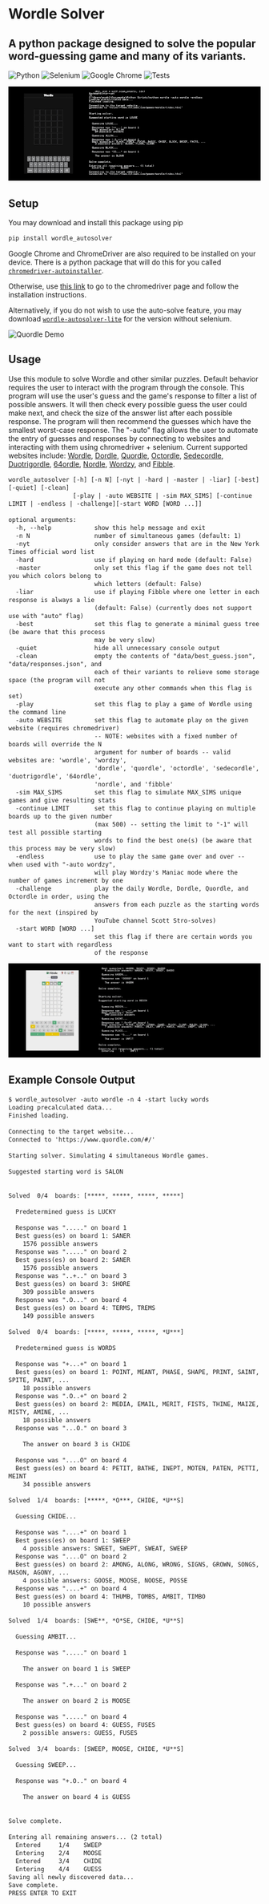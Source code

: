 # Wordle Solver
## A python package designed to solve the popular word-guessing game and many of its variants.

![Python](https://img.shields.io/badge/python-3670A0?style=style-plastic-03650f&logo=python&logoColor=ffdd54) ![Selenium](https://img.shields.io/badge/-selenium-%43B02A?style=style-plastic-03650f&logo=selenium&logoColor=white) ![Google Chrome](https://img.shields.io/badge/Google%20Chrome-4285F4?style=style-plastic-03650f&logo=GoogleChrome&logoColor=white) ![Tests](https://github.com/pueblak/wordle-autosolver/actions/workflows/tests.yml/badge.svg)

![Wordle Demo](img/wordle-demo.gif)

## Setup
You may download and install this package using pip
```bash
pip install wordle_autosolver
```
Google Chrome and ChromeDriver are also required to be installed on your device. There is a python package that will do this for you called [`chromedriver-autoinstaller`](https://pypi.org/project/chromedriver-autoinstaller/).

Otherwise, use [this link](https://chromedriver.chromium.org/getting-started) to go to the chromedriver page and follow the installation instructions.

Alternatively, if you do not wish to use the auto-solve feature, you may download [`wordle-autosolver-lite`](https://pypi.org/project/wordle-autosolver-lite/) for the version without selenium.

![Quordle Demo](img/quordle-demo.gif)

## Usage
Use this module to solve Wordle and other similar puzzles. Default behavior requires the user to interact with the program through the console. This program will use the user's guess and the game's response to filter a list of possible answers. It will then check every possible guess the user could make next, and check the size of the answer list after each possible response. The program will then recommend the guesses which have the smallest worst-case response. The "-auto" flag allows the user to automate the entry of guesses and responses by connecting to websites and interacting with them using chromedriver + selenium. Current supported websites include: [Wordle](www.nytimes.com/games/wordle/index.html), [Dordle](zaratustra.itch.io/dordle), [Quordle](www.quordle.com), [Octordle](octordle.com), [Sedecordle](www.sedecordle.com), [Duotrigordle](duotrigordle.com), [64ordle](64ordle.au), [Nordle](www.nordle.us), [Wordzy](wordzmania.com/Wordzy), and [Fibble](fibble.xyz).
```
wordle_autosolver [-h] [-n N] [-nyt | -hard | -master | -liar] [-best] [-quiet] [-clean]
                  [-play | -auto WEBSITE | -sim MAX_SIMS] [-continue LIMIT | -endless | -challenge][-start WORD [WORD ...]]

optional arguments:
  -h, --help            show this help message and exit
  -n N                  number of simultaneous games (default: 1)
  -nyt                  only consider answers that are in the New York Times official word list
  -hard                 use if playing on hard mode (default: False)
  -master               only set this flag if the game does not tell you which colors belong to
                        which letters (default: False)
  -liar                 use if playing Fibble where one letter in each response is always a lie
                        (default: False) (currently does not support use with "auto" flag)
  -best                 set this flag to generate a minimal guess tree (be aware that this process
                        may be very slow)
  -quiet                hide all unnecessary console output
  -clean                empty the contents of "data/best_guess.json", "data/responses.json", and
                        each of their variants to relieve some storage space (the program will not
                        execute any other commands when this flag is set)
  -play                 set this flag to play a game of Wordle using the command line
  -auto WEBSITE         set this flag to automate play on the given website (requires chromedriver)
                        -- NOTE: websites with a fixed number of boards will override the N
                        argument for number of boards -- valid websites are: 'wordle', 'wordzy',
                        'dordle', 'quordle', 'octordle', 'sedecordle', 'duotrigordle', '64ordle',
                        'nordle', and 'fibble'
  -sim MAX_SIMS         set this flag to simulate MAX_SIMS unique games and give resulting stats
  -continue LIMIT       set this flag to continue playing on multiple boards up to the given number
                        (max 500) -- setting the limit to "-1" will test all possible starting
                        words to find the best one(s) (be aware that this process may be very slow)
  -endless              use to play the same game over and over -- when used with "-auto wordzy",
                        will play Wordzy's Maniac mode where the number of games increment by one
  -challenge            play the daily Wordle, Dordle, Quordle, and Octordle in order, using the
                        answers from each puzzle as the starting words for the next (inspired by
                        YouTube channel Scott Stro-solves)
  -start WORD [WORD ...]
                        set this flag if there are certain words you want to start with regardless
                        of the response
```

![Fibble Demo](img/fibble-demo.gif)

## Example Console Output
```
$ wordle_autosolver -auto wordle -n 4 -start lucky words
Loading precalculated data...
Finished loading.

Connecting to the target website...
Connected to 'https://www.quordle.com/#/'

Starting solver. Simulating 4 simultaneous Wordle games.

Suggested starting word is SALON


Solved  0/4  boards: [*****, *****, *****, *****]

  Predetermined guess is LUCKY

  Response was "....." on board 1
  Best guess(es) on board 1: SANER
    1576 possible answers
  Response was "....." on board 2
  Best guess(es) on board 2: SANER
    1576 possible answers
  Response was "..+.." on board 3
  Best guess(es) on board 3: SHORE
    309 possible answers
  Response was ".O..." on board 4
  Best guess(es) on board 4: TERMS, TREMS
    149 possible answers

Solved  0/4  boards: [*****, *****, *****, *U***]

  Predetermined guess is WORDS

  Response was "+...+" on board 1
  Best guess(es) on board 1: POINT, MEANT, PHASE, SHAPE, PRINT, SAINT, SPITE, PAINT, ...
    18 possible answers
  Response was ".O..+" on board 2
  Best guess(es) on board 2: MEDIA, EMAIL, MERIT, FISTS, THINE, MAIZE, MISTY, AMINE, ...
    18 possible answers
  Response was "...O." on board 3

    The answer on board 3 is CHIDE

  Response was "....O" on board 4
  Best guess(es) on board 4: PETIT, BATHE, INEPT, MOTEN, PATEN, PETTI, MEINT
    34 possible answers

Solved  1/4  boards: [*****, *O***, CHIDE, *U**S]

  Guessing CHIDE...

  Response was "....+" on board 1
  Best guess(es) on board 1: SWEEP
    4 possible answers: SWEET, SWEPT, SWEAT, SWEEP
  Response was "....O" on board 2
  Best guess(es) on board 2: AMONG, ALONG, WRONG, SIGNS, GROWN, SONGS, MASON, AGONY, ...
    4 possible answers: GOOSE, MOOSE, NOOSE, POSSE
  Response was "....+" on board 4
  Best guess(es) on board 4: THUMB, TOMBS, AMBIT, TIMBO
    10 possible answers

Solved  1/4  boards: [SWE**, *O*SE, CHIDE, *U**S]

  Guessing AMBIT...

  Response was "....." on board 1

    The answer on board 1 is SWEEP

  Response was ".+..." on board 2

    The answer on board 2 is MOOSE

  Response was "....." on board 4
  Best guess(es) on board 4: GUESS, FUSES
    2 possible answers: GUESS, FUSES

Solved  3/4  boards: [SWEEP, MOOSE, CHIDE, *U**S]

  Guessing SWEEP...

  Response was "+.O.." on board 4

    The answer on board 4 is GUESS


Solve complete.

Entering all remaining answers... (2 total)
  Entered     1/4    SWEEP
  Entering    2/4    MOOSE
  Entered     3/4    CHIDE
  Entering    4/4    GUESS
Saving all newly discovered data...
Save complete.
PRESS ENTER TO EXIT
```
